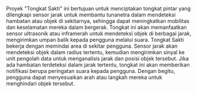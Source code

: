 Proyek "Tongkat Sakti" ini bertujuan untuk menciptakan tongkat pintar yang dilengkapi sensor jarak untuk membantu tunanetra dalam mendeteksi hambatan atau objek di sekitarnya, sehingga dapat meningkatkan mobilitas dan keselamatan mereka dalam bergerak. Tongkat ini akan memanfaatkan sensor ultrasonik atau inframerah untuk mendeteksi objek di berbagai jarak, mengirimkan umpan balik kepada pengguna melalui suara.
Tongkat Sakti bekerja dengan memindai area di sekitar pengguna. Sensor jarak akan mendeteksi objek dalam radius tertentu, kemudian mengirimkan sinyal ke unit pengolah data untuk menganalisis jarak dan posisi objek tersebut. Jika ada hambatan terdeteksi dalam jarak tertentu, tongkat ini akan memberikan notifikasi berupa peringatan suara kepada pengguna. Dengan begitu, pengguna dapat menyesuaikan arah atau langkah mereka untuk menghindari objek tersebut.
